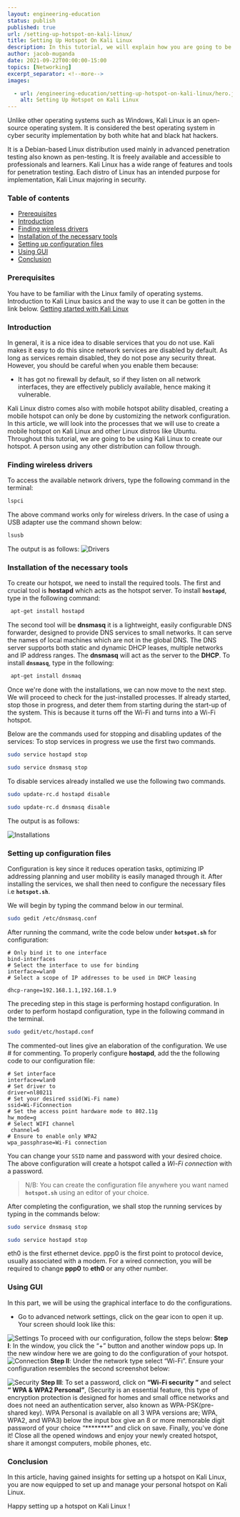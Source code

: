 ```yaml
---
layout: engineering-education
status: publish
published: true
url: /setting-up-hotspot-on-kali-linux/
title: Setting Up Hotspot On Kali Linux
description: In this tutorial, we will explain how you are going to be using Kali Linux to create our hotspot.
author: jacob-muganda
date: 2021-09-22T00:00:00-15:00
topics: [Networking]
excerpt_separator: <!--more-->
images:

  - url: /engineering-education/setting-up-hotspot-on-kali-linux/hero.jpg
    alt: Setting Up Hotspot on Kali Linux
---
```

Unlike other operating systems such as Windows, Kali Linux is an open-source operating system. It is considered the best operating system in cyber security implementation by both white hat and black hat hackers. 
<!--more-->
It is a Debian-based Linux distribution used mainly in advanced penetration testing also known as pen-testing. It is freely available and accessible to professionals and learners.
Kali Linux has a wide range of features and tools for penetration testing. Each distro of Linux has an intended purpose for implementation, Kali Linux majoring in security.

### Table of contents

- [Prerequisites](#prerequisites)
- [Introduction](#introduction)
- [Finding wireless drivers](#finding-wireless-drivers)
- [Installation of the necessary tools](#installation-of-the-necessary-tools)
- [Setting up configuration files](#setting-up-configuration-files)
- [Using GUI](#using-gui)
- [Conclusion](#conclusion)

### Prerequisites

You have to be familiar with the Linux family of operating systems.
Introduction to Kali Linux basics and the way to use it can be gotten in the link below.
[Getting started with Kali Linux](/engineering-education/getting-started-with-kali-linux/)


### Introduction

In general, it is a nice idea to disable services that you do not use. Kali makes it easy to do this since network services are disabled by default.
As long as services remain disabled, they do not pose any security threat. However, you should be careful when you enable them because:
- It has got no firewall by default, so if they listen on all network interfaces, they are effectively publicly available, hence making it vulnerable.

Kali Linux distro comes also with mobile hotspot ability disabled, creating a mobile hotspot can only be done by customizing the network configuration.
In this article, we will look into the processes that we will use to create a mobile  hotspot on Kali Linux and other Linux distros like Ubuntu. Throughout this tutorial, we are going to be using Kali Linux to create our hotspot. A person using any other distribution can follow through.


### Finding wireless drivers

To access the available network drivers, type the following command in the terminal: 
```bash
lspci
```
The above command works only for wireless drivers.
In the case of using a USB adapter use the command shown below:
 ```bash
 lsusb
 ```
 The output is as follows:
 ![Drivers](/engineering-education/setting-up-hotspot-on-kali-linux/drivers.png)
### Installation of the necessary tools
To create our hotspot, we need to install the required tools. The first and crucial tool is **hostapd** which acts as the hotspot server.
To install **`hostapd`**, type in the following command:

```bash
 apt-get install hostapd
 ```
The second tool will be **dnsmasq** it is a lightweight, easily  configurable DNS forwarder, designed to provide DNS services to small networks. It can serve the names of local machines which are not in the global DNS. The DNS server supports both static and dynamic DHCP leases, multiple networks and IP address ranges. The **dnsmasq** will act as the server to the  **DHCP**.
 To install **`dnsmasq`**, type in the following:
 
```bash
 apt-get install dnsmaq
 ```
Once we're done with the installations, we can now move to the next step.
We will proceed to check for the just-installed processes. If already started, stop those in progress, and deter them from starting during the start-up of the system. This is because it turns off the Wi-Fi and turns into a Wi-Fi hotspot.

Below are the commands used for stopping and disabling updates of the services:
To stop services in progress we use the first two commands.
```bash
sudo service hostapd stop
```
```bash
sudo service dnsmasq stop
```
To disable services already installed we use the following  two commands.
```bash
sudo update-rc.d hostapd disable
```
```bash
sudo update-rc.d dnsmasq disable
```
The output is as follows:

![Installations](/engineering-education/setting-up-hotspot-on-kali-linux/installations.png)

 ###  Setting up configuration files
 Configuration is key since it reduces operation tasks, optimizing IP addressing planning and user mobility is easily managed through it. 
After installing the services, we shall then need to configure the necessary files i.e **`hotspot.sh`**.

We will begin by typing the  command below in our terminal.
```bash
sudo gedit /etc/dnsmasq.conf
```
After running the command, write the code below under **`hotspot.sh`** for configuration:
```
# Only bind it to one interface
bind-interfaces
# Select the interface to use for binding
interface=wlan0
# Select a scope of IP addresses to be used in DHCP leasing

dhcp-range=192.168.1.1,192.168.1.9
```
The preceding step in this stage is performing hostapd configuration. 
In order to perform hostapd configuration, type in the following command in the terminal.
```bash
sudo gedit/etc/hostapd.conf
```
The commented-out lines give an elaboration of the configuration. We use # for commenting.
To properly configure **hostapd**, add the the following code to our configuration file:
```
# Set interface
interface=wlan0
# Set driver to
driver=nl80211
# Set your desired ssid(Wi-Fi name)
ssid=Wi-FiConnection
# Set the access point hardware mode to 802.11g
hw_mode=g
# Select WIFI channel
 channel=6
# Ensure to enable only WPA2 
wpa_passphrase=Wi-Fi connection
```
You can change  your `SSID` name and password with your desired choice. The above configuration will create a hotspot called a *Wi-Fi connection* with  a password.
>N/B:  You can create the configuration file anywhere you want  named  **`hotspot.sh`** using an editor of your choice.

After completing the configuration, we shall stop the running services by  typing in the commands below:
```bash
sudo service dnsmasq stop
```
```bash
sudo service hostapd stop
```
 eth0 is the first ethernet device. ppp0 is the first point to protocol device, usually associated with a modem.
For a wired connection, you will be required to change **ppp0** to **eth0** or any other number.

### Using GUI

In this part, we will be using the graphical interface to do the configurations.
- Go to advanced network settings, click on the gear icon to open it up. Your screen should look like this: 

![Settings](/engineering-education/setting-up-hotspot-on-kali-linux/settings.png)
To proceed with our configuration, follow the steps below:
**Step I**: In the window, you click the “+”  button and another window pops up.
In the new window here we are going to do the configuration of your hotspot.
![Connection](/engineering-education/setting-up-hotspot-on-kali-linux/connection.png)
**Step II**: Under the network type select “Wi-Fi”.
Ensure your configuration resembles the second screenshot  below:

![Security](/engineering-education/setting-up-hotspot-on-kali-linux/security.png) 
**Step III**: To set a password, click on **“Wi-Fi security ”** and select **“ WPA & WPA2 Personal”**,
(Security is an essential  feature, this type of encryption protection is designed for homes and small office networks and does not need an authentication server, also  known as WPA-PSK(pre-shared key). WPA Personal is available on all 3 WPA versions are; WPA, WPA2, and WPA3) below the input box give an 8 or more memorable digit password of your choice “********” and click on save.
Finally, you've done it! Close all the opened windows and enjoy your newly created hotspot, share it amongst computers, mobile phones, etc.


### Conclusion

In this article, having gained insights  for setting up a hotspot on Kali Linux, you are now equipped to set up and manage your personal hotspot on Kali Linux.

Happy setting up a hotspot on Kali Linux !


